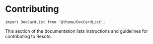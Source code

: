 # Contributing

```mdx-code-block
import DocCardList from '@theme/DocCardList';
```

This section of the documentation lists instructions and guidelines for contributing to Resoto.

<DocCardList />
